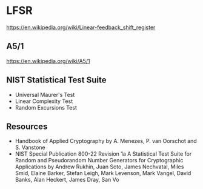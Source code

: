 # LFSR

https://en.wikipedia.org/wiki/Linear-feedback_shift_register

## A5/1

https://en.wikipedia.org/wiki/A5/1

## NIST Statistical Test Suite

  - Universal Maurer's Test
  - Linear Complexity Test
  - Random Excursions Test
  
## Resources

  - Handbook of Applied Cryptography by A. Menezes, P. van Oorschot and S. Vanstone
  - NIST Special Publication 800-22 Revision 1a
    A Statistical Test Suite for Random and
    Pseudorandom Number Generators for
    Cryptographic Applications by
    Andrew Rukhin, Juan Soto, James Nechvatal, Miles Smid, Elaine Barker, Stefan Leigh, Mark Levenson, Mark Vangel, David Banks, Alan Heckert, James Dray, San Vo
